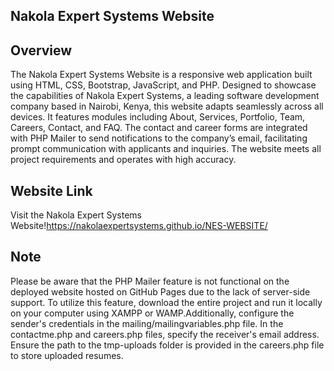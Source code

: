## Nakola Expert Systems Website

## Overview
The Nakola Expert Systems Website is a responsive web application built using HTML, CSS, Bootstrap, JavaScript, and PHP. Designed to showcase the capabilities of Nakola Expert Systems, a leading software development company based in Nairobi, Kenya, this website adapts seamlessly across all devices. It features modules including About, Services, Portfolio, Team, Careers, Contact, and FAQ. The contact and career forms are integrated with PHP Mailer to send notifications to the company’s email, facilitating prompt communication with applicants and inquiries. The website meets all project requirements and operates with high accuracy.

## Website Link
Visit the Nakola Expert Systems Website!https://nakolaexpertsystems.github.io/NES-WEBSITE/

## Note
Please be aware that the PHP Mailer feature is not functional on the deployed website hosted on GitHub Pages due to the lack of server-side support. To utilize this feature, download the entire project and run it locally on your computer using XAMPP or WAMP.Additionally, configure the sender's credentials in the mailing/mailingvariables.php file. In the contactme.php and careers.php files, specify the receiver's email address. Ensure the path to the tmp-uploads folder is provided in the careers.php file to store uploaded resumes.
